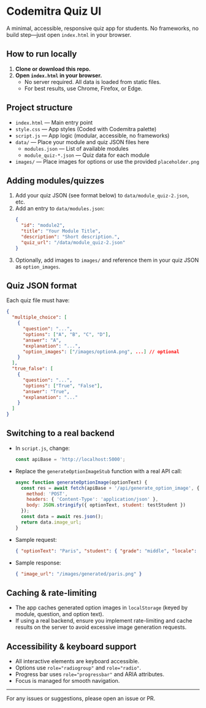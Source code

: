 # Codemitra Quiz UI

A minimal, accessible, responsive quiz app for students. No frameworks, no build step—just open `index.html` in your browser.

## How to run locally

1. **Clone or download this repo.**
2. **Open `index.html` in your browser.**
   - No server required. All data is loaded from static files.
   - For best results, use Chrome, Firefox, or Edge.

## Project structure

- `index.html` — Main entry point
- `style.css` — App styles (Coded with Codemitra palette)
- `script.js` — App logic (modular, accessible, no frameworks)
- `data/` — Place your module and quiz JSON files here
  - `modules.json` — List of available modules
  - `module_quiz-*.json` — Quiz data for each module
- `images/` — Place images for options or use the provided `placeholder.png`

## Adding modules/quizzes

1. Add your quiz JSON (see format below) to `data/module_quiz-2.json`, etc.
2. Add an entry to `data/modules.json`:
   ```json
   {
     "id": "module2",
     "title": "Your Module Title",
     "description": "Short description.",
     "quiz_url": "/data/module_quiz-2.json"
   }
   ```
3. Optionally, add images to `images/` and reference them in your quiz JSON as `option_images`.

## Quiz JSON format

Each quiz file must have:
```json
{
  "multiple_choice": [
    {
      "question": "...",
      "options": ["A", "B", "C", "D"],
      "answer": "A",
      "explanation": "...",
      "option_images": ["/images/optionA.png", ...] // optional
    }
  ],
  "true_false": [
    {
      "question": "...",
      "options": ["True", "False"],
      "answer": "True",
      "explanation": "..."
    }
  ]
}
```

## Switching to a real backend

- In `script.js`, change:
  ```js
  const apiBase = 'http://localhost:5000';
  ```
- Replace the `generateOptionImageStub` function with a real API call:
  ```js
  async function generateOptionImage(optionText) {
    const res = await fetch(apiBase + '/api/generate_option_image', {
      method: 'POST',
      headers: { 'Content-Type': 'application/json' },
      body: JSON.stringify({ optionText, student: testStudent })
    });
    const data = await res.json();
    return data.image_url;
  }
  ```
- Sample request:
  ```json
  { "optionText": "Paris", "student": { "grade": "middle", "locale": "en-IN" } }
  ```
- Sample response:
  ```json
  { "image_url": "/images/generated/paris.png" }
  ```

## Caching & rate-limiting

- The app caches generated option images in `localStorage` (keyed by module, question, and option text).
- If using a real backend, ensure you implement rate-limiting and cache results on the server to avoid excessive image generation requests.

## Accessibility & keyboard support

- All interactive elements are keyboard accessible.
- Options use `role="radiogroup"` and `role="radio"`.
- Progress bar uses `role="progressbar"` and ARIA attributes.
- Focus is managed for smooth navigation.

---

For any issues or suggestions, please open an issue or PR.
